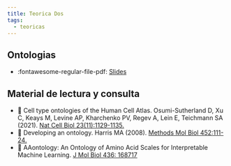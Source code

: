 ```yaml
---
title: Teorica Dos
tags: 
  - teoricas
---
```


## Ontologias

  * :fontawesome-regular-file-pdf: [Slides](ontologias2023.pdf) 


## Material de lectura y consulta

  * :paperclip: Cell type ontologies of the Human Cell Atlas. Osumi-Sutherland D, Xu C, Keays M, Levine AP, Kharchenko PV, Regev A, Lein E, Teichmann SA (2021). [Nat Cell Biol 23(11):1129-1135.](https://doi.org/10.1038/s41556-021-00787-7)
  * :paperclip: Developing an ontology. Harris MA (2008). [Methods Mol Biol 452:111-24.](https://doi.org/10.1007/978-1-60327-159-2_5)
  * :paperclip: AAontology: An Ontology of Amino Acid Scales for Interpretable Machine Learning. [J Mol Biol 436: 168717](https://doi.org/10.1016/j.jmb.2024.168717)